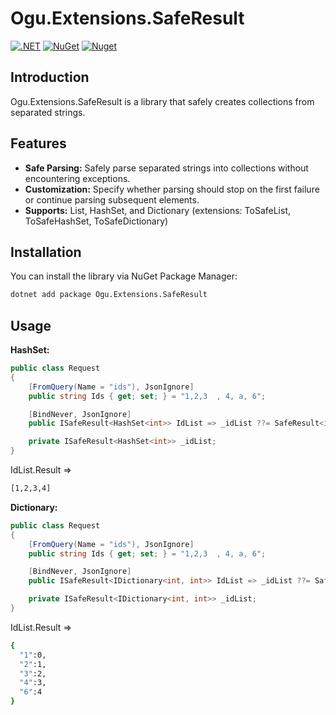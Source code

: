 # Ogu.Extensions.SafeResult

[![.NET](https://github.com/ogulcanturan/Ogu.Extensions.SafeResult/actions/workflows/dotnet.yml/badge.svg?branch=master)](https://github.com/ogulcanturan/Ogu.Extensions.SafeResult/actions/workflows/dotnet.yml)
[![NuGet](https://img.shields.io/nuget/v/Ogu.Extensions.SafeResult.svg?color=1ecf18)](https://nuget.org/packages/Ogu.Extensions.SafeResult)
[![Nuget](https://img.shields.io/nuget/dt/Ogu.Extensions.SafeResult.svg?logo=nuget)](https://nuget.org/packages/Ogu.Extensions.SafeResult)

## Introduction

Ogu.Extensions.SafeResult is a library that safely creates collections from separated strings.

## Features

- **Safe Parsing:** Safely parse separated strings into collections without encountering exceptions.
- **Customization:** Specify whether parsing should stop on the first failure or continue parsing subsequent elements.
- **Supports:** List, HashSet, and Dictionary (extensions: ToSafeList, ToSafeHashSet, ToSafeDictionary)

## Installation

You can install the library via NuGet Package Manager:

```bash
dotnet add package Ogu.Extensions.SafeResult
```

## Usage

**HashSet:**
```csharp
public class Request
{
    [FromQuery(Name = "ids"), JsonIgnore]
    public string Ids { get; set; } = "1,2,3  , 4, a, 6";

    [BindNever, JsonIgnore]
    public ISafeResult<HashSet<int>> IdList => _idList ??= SafeResult<int>.HashSet(Ids, stopOnFailure: true);

    private ISafeResult<HashSet<int>> _idList;
}
```

IdList.Result =>

```bash
[1,2,3,4]
```

**Dictionary:**
```csharp
public class Request
{
    [FromQuery(Name = "ids"), JsonIgnore]
    public string Ids { get; set; } = "1,2,3  , 4, a, 6";

    [BindNever, JsonIgnore]
    public ISafeResult<IDictionary<int, int>> IdList => _idList ??= SafeResult<int>.Dictionary(Ids, stopOnFailure: false);

    private ISafeResult<IDictionary<int, int>> _idList;
}
```

IdList.Result =>

```bash
{
  "1":0,
  "2":1,
  "3":2,
  "4":3,
  "6":4
}
```

